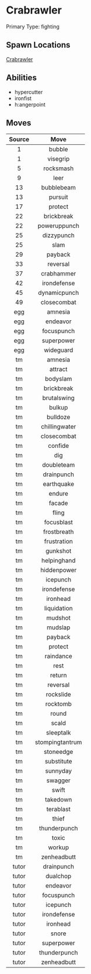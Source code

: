 # Crabrawler  
Primary Type: fighting  
  
## Spawn Locations  
[Crabrawler](/data/spawn_presets/crabrawler.md)  
  
## Abilities  
  * hypercutter
  * ironfist
  * h:angerpoint
  
  
## Moves  
  
| Source | Move |  
|:---:|:---:|  
| 1 | bubble |  
| 1 | visegrip |  
| 5 | rocksmash |  
| 9 | leer |  
| 13 | bubblebeam |  
| 13 | pursuit |  
| 17 | protect |  
| 22 | brickbreak |  
| 22 | poweruppunch |  
| 25 | dizzypunch |  
| 25 | slam |  
| 29 | payback |  
| 33 | reversal |  
| 37 | crabhammer |  
| 42 | irondefense |  
| 45 | dynamicpunch |  
| 49 | closecombat |  
| egg | amnesia |  
| egg | endeavor |  
| egg | focuspunch |  
| egg | superpower |  
| egg | wideguard |  
| tm | amnesia |  
| tm | attract |  
| tm | bodyslam |  
| tm | brickbreak |  
| tm | brutalswing |  
| tm | bulkup |  
| tm | bulldoze |  
| tm | chillingwater |  
| tm | closecombat |  
| tm | confide |  
| tm | dig |  
| tm | doubleteam |  
| tm | drainpunch |  
| tm | earthquake |  
| tm | endure |  
| tm | facade |  
| tm | fling |  
| tm | focusblast |  
| tm | frostbreath |  
| tm | frustration |  
| tm | gunkshot |  
| tm | helpinghand |  
| tm | hiddenpower |  
| tm | icepunch |  
| tm | irondefense |  
| tm | ironhead |  
| tm | liquidation |  
| tm | mudshot |  
| tm | mudslap |  
| tm | payback |  
| tm | protect |  
| tm | raindance |  
| tm | rest |  
| tm | return |  
| tm | reversal |  
| tm | rockslide |  
| tm | rocktomb |  
| tm | round |  
| tm | scald |  
| tm | sleeptalk |  
| tm | stompingtantrum |  
| tm | stoneedge |  
| tm | substitute |  
| tm | sunnyday |  
| tm | swagger |  
| tm | swift |  
| tm | takedown |  
| tm | terablast |  
| tm | thief |  
| tm | thunderpunch |  
| tm | toxic |  
| tm | workup |  
| tm | zenheadbutt |  
| tutor | drainpunch |  
| tutor | dualchop |  
| tutor | endeavor |  
| tutor | focuspunch |  
| tutor | icepunch |  
| tutor | irondefense |  
| tutor | ironhead |  
| tutor | snore |  
| tutor | superpower |  
| tutor | thunderpunch |  
| tutor | zenheadbutt |  
  
